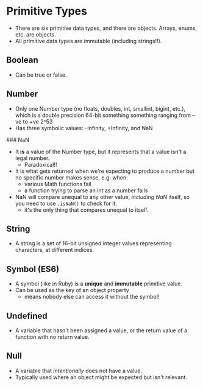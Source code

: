 # Primitive Types

* There are six primitive data types, and there are objects. Arrays, enums, etc. are objects.
* All primitive data types are immutable (including strings!!).

## Boolean

* Can be true or false.

## Number

* Only one Number type (no floats, doubles, int, smallint, bigint, etc.), which is a double precision 64-bit something something ranging from –ve to +ve 2^53
* Has three symbolic values: –Infinity, +Infinity, and NaN

### NaN

* It **is** a value of the Number type, but it represents that a value isn't a legal number.
  - Paradoxical!!
* It is what gets returned when we're expecting to produce a number but no specific number makes sense, e.g. when:
  * various Math functions fail
  * a function trying to parse an int as a number fails
* NaN will compare unequal to any other value, *including NaN* itself, so you need to use `.isNaN()` to check for it.
  - it's the only thing that compares unequal to itself.

## String

* A string is a set of 16-bit unsigned integer values representing characters, at different indices.

## Symbol (ES6)

* A symbol (like in Ruby) is a **unique** and **immutable** primitive value.
* Can be used as the key of an object property
  - means nobody else can access it without the symbol!

## Undefined

* A variable that hasn't been assigned a value, or the return value of a function with no return value.

## Null

* A variable that *intentionally* does not have a value.
* Typically used where an object might be expected but isn't relevant.
